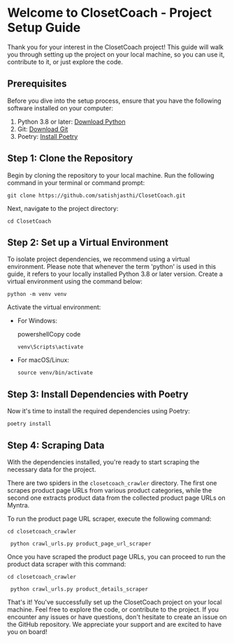 Welcome to ClosetCoach - Project Setup Guide
============================================

Thank you for your interest in the ClosetCoach project! This guide will walk you through setting up the project on your local machine, so you can use it, contribute to it, or just explore the code.

Prerequisites
-------------

Before you dive into the setup process, ensure that you have the following software installed on your computer:

1.  Python 3.8 or later: [Download Python](https://www.python.org/downloads/)
2.  Git: [Download Git](https://git-scm.com/downloads)
3.  Poetry: [Install Poetry](https://python-poetry.org/docs/#installation)

Step 1: Clone the Repository
----------------------------

Begin by cloning the repository to your local machine. Run the following command in your terminal or command prompt:


`git clone https://github.com/satishjasthi/ClosetCoach.git`

Next, navigate to the project directory:



`cd ClosetCoach`

Step 2: Set up a Virtual Environment
------------------------------------

To isolate project dependencies, we recommend using a virtual environment. Please note that whenever the term 'python' is used in this guide, it refers to your locally installed Python 3.8 or later version. Create a virtual environment using the command below:



`python -m venv venv`

Activate the virtual environment:

*   For Windows:
    
    powershellCopy code
    
    `venv\Scripts\activate`
    
*   For macOS/Linux:
    
    
    
    `source venv/bin/activate`
    

Step 3: Install Dependencies with Poetry
----------------------------------------

Now it's time to install the required dependencies using Poetry:



`poetry install`

Step 4: Scraping Data
---------------------

With the dependencies installed, you're ready to start scraping the necessary data for the project.

There are two spiders in the `closetcoach_crawler` directory. The first one scrapes product page URLs from various product categories, while the second one extracts product data from the collected product page URLs on Myntra.

To run the product page URL scraper, execute the following command:



`cd closetcoach_crawler`

` python crawl_urls.py product_page_url_scraper`

Once you have scraped the product page URLs, you can proceed to run the product data scraper with this command:



`cd closetcoach_crawler`

` python crawl_urls.py product_details_scraper`

That's it! You've successfully set up the ClosetCoach project on your local machine. Feel free to explore the code, or contribute to the project. If you encounter any issues or have questions, don't hesitate to create an issue on the GitHub repository. We appreciate your support and are excited to have you on board!